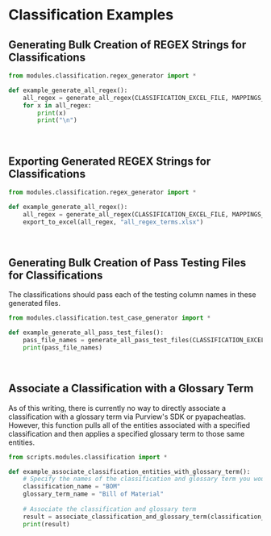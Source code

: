 # Classification Examples


## Generating Bulk Creation of REGEX Strings for Classifications

```python
from modules.classification.regex_generator import *

def example_generate_all_regex():
    all_regex = generate_all_regex(CLASSIFICATION_EXCEL_FILE, MAPPINGS_EXCEL_FILE)
    for x in all_regex:
        print(x)
        print("\n")
```

<br />

## Exporting Generated REGEX Strings for Classifications

```python
from modules.classification.regex_generator import *

def example_generate_all_regex():
    all_regex = generate_all_regex(CLASSIFICATION_EXCEL_FILE, MAPPINGS_EXCEL_FILE)
    export_to_excel(all_regex, "all_regex_terms.xlsx")
```

<br />

## Generating Bulk Creation of Pass Testing Files for Classifications

The classifications should pass each of the testing column names in these generated files.

```python
from modules.classification.test_case_generator import *

def example_generate_all_pass_test_files():
    pass_file_names = generate_all_pass_test_files(CLASSIFICATION_EXCEL_FILE_NAME, MAPPINGS_EXCEL_FILE_NAME)
    print(pass_file_names)
```

<br />

## Associate a Classification with a Glossary Term

As of this writing, there is currently no way to directly associate a classification with a glossary term via Purview's SDK or pyapacheatlas. However, this function pulls all of the entities associated with a specified classification and then applies a specified glossary term to those same entities.

```python
from scripts.modules.classification import *

def example_associate_classification_entities_with_glossary_term():
    # Specify the names of the classification and glossary term you would like to connect
    classification_name = "BOM"
    glossary_term_name = "Bill of Material"
    
    # Associate the classification and glossary term
    result = associate_classification_and_glossary_term(classification_name, glossary_term_name)
    print(result)
```